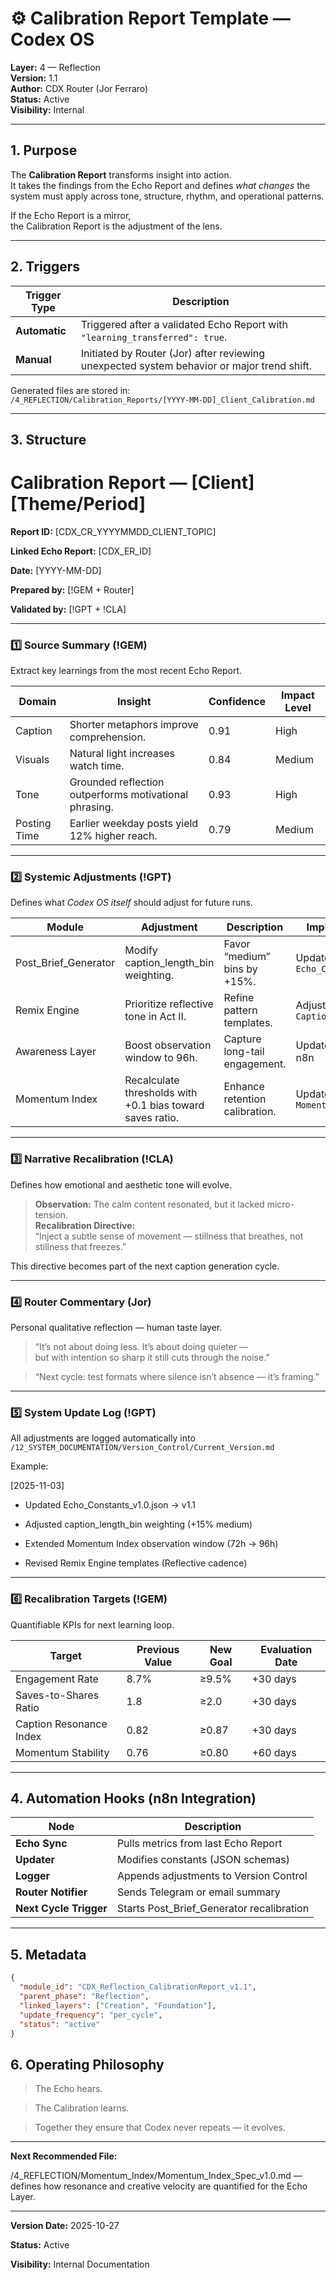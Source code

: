 # ⚙️ Calibration Report Template — Codex OS  
**Layer:** 4 — Reflection  
**Version:** 1.1  
**Author:** CDX Router (Jor Ferraro)  
**Status:** Active  
**Visibility:** Internal  

---

## 1. Purpose

The **Calibration Report** transforms insight into action.  
It takes the findings from the Echo Report and defines *what changes* the system must apply across tone, structure, rhythm, and operational patterns.

If the Echo Report is a mirror,  
the Calibration Report is the adjustment of the lens.

---

## 2. Triggers

| Trigger Type | Description |
|---------------|-------------|
| **Automatic** | Triggered after a validated Echo Report with `"learning_transferred": true`. |
| **Manual** | Initiated by Router (Jor) after reviewing unexpected system behavior or major trend shift. |

Generated files are stored in:  
`/4_REFLECTION/Calibration_Reports/[YYYY-MM-DD]_Client_Calibration.md`

---

## 3. Structure

# **Calibration Report — [Client] [Theme/Period]**

  

**Report ID:** [CDX_CR_YYYYMMDD_CLIENT_TOPIC]

**Linked Echo Report:** [CDX_ER_ID]

**Date:** [YYYY-MM-DD]

**Prepared by:** [!GEM + Router]

**Validated by:** [!GPT + !CLA]

---

### 1️⃣ Source Summary (!GEM)

Extract key learnings from the most recent Echo Report.  

| Domain | Insight | Confidence | Impact Level |
|--------|----------|-------------|---------------|
| Caption | Shorter metaphors improve comprehension. | 0.91 | High |
| Visuals | Natural light increases watch time. | 0.84 | Medium |
| Tone | Grounded reflection outperforms motivational phrasing. | 0.93 | High |
| Posting Time | Earlier weekday posts yield 12% higher reach. | 0.79 | Medium |

---

### 2️⃣ Systemic Adjustments (!GPT)

Defines what *Codex OS itself* should adjust for future runs.  

| Module | Adjustment | Description | Implementation Method |
|---------|-------------|-------------|-----------------------|
| Post_Brief_Generator | Modify caption_length_bin weighting. | Favor “medium” bins by +15%. | Update `Echo_Constants_v1.0.json` |
| Remix Engine | Prioritize reflective tone in Act II. | Refine pattern templates. | Adjust `Caption_Rhythm_Notes.md` |
| Awareness Layer | Boost observation window to 96h. | Capture long-tail engagement. | Update automation node in n8n |
| Momentum Index | Recalculate thresholds with +0.1 bias toward saves ratio. | Enhance retention calibration. | Update `Momentum_Index_Spec_v1.0.md` |

---

### 3️⃣ Narrative Recalibration (!CLA)

Defines how emotional and aesthetic tone will evolve.

> **Observation:** The calm content resonated, but it lacked micro-tension.  
> **Recalibration Directive:**  
> “Inject a subtle sense of movement — stillness that breathes, not stillness that freezes.”  

This directive becomes part of the next caption generation cycle.

---

### 4️⃣ Router Commentary (Jor)

Personal qualitative reflection — human taste layer.

> “It’s not about doing less. It’s about doing quieter —  
> but with intention so sharp it still cuts through the noise.”  

> “Next cycle: test formats where silence isn’t absence — it’s framing.”

---

### 5️⃣ System Update Log (!GPT)

All adjustments are logged automatically into `/12_SYSTEM_DOCUMENTATION/Version_Control/Current_Version.md`

Example:

[2025-11-03]

- Updated Echo_Constants_v1.0.json → v1.1
    
- Adjusted caption_length_bin weighting (+15% medium)
    
- Extended Momentum Index observation window (72h → 96h)
    
- Revised Remix Engine templates (Reflective cadence)
---

### 6️⃣ Recalibration Targets (!GEM)

Quantifiable KPIs for next learning loop.

| Target | Previous Value | New Goal | Evaluation Date |
|---------|----------------|-----------|------------------|
| Engagement Rate | 8.7% | ≥9.5% | +30 days |
| Saves-to-Shares Ratio | 1.8 | ≥2.0 | +30 days |
| Caption Resonance Index | 0.82 | ≥0.87 | +30 days |
| Momentum Stability | 0.76 | ≥0.80 | +60 days |

---

## 4. Automation Hooks (n8n Integration)

| Node | Description |
|------|--------------|
| **Echo Sync** | Pulls metrics from last Echo Report |
| **Updater** | Modifies constants (JSON schemas) |
| **Logger** | Appends adjustments to Version Control |
| **Router Notifier** | Sends Telegram or email summary |
| **Next Cycle Trigger** | Starts Post_Brief_Generator recalibration |

---

## 5. Metadata

```json
{
  "module_id": "CDX_Reflection_CalibrationReport_v1.1",
  "parent_phase": "Reflection",
  "linked_layers": ["Creation", "Foundation"],
  "update_frequency": "per_cycle",
  "status": "active"
}

```

## **6. Operating Philosophy**

  

> The Echo hears.

> The Calibration learns.

> Together they ensure that Codex never repeats — it evolves.

---

**Next Recommended File:**

/4_REFLECTION/Momentum_Index/Momentum_Index_Spec_v1.0.md — defines how resonance and creative velocity are quantified for the Echo Layer.

---

**Version Date:** 2025-10-27

**Status:** Active

**Visibility:** Internal Documentation




